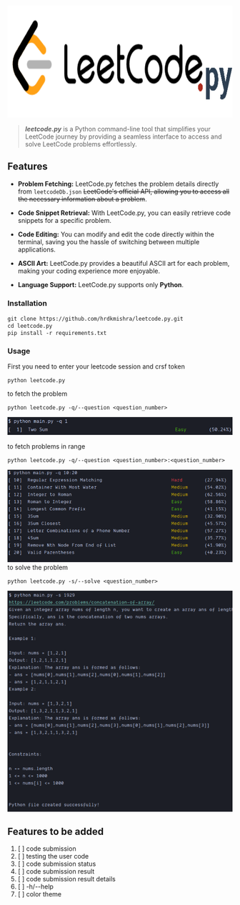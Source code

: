 <img height="250" src="./images/test.png" width="800"/>

> **_leetcode.py_** is a Python command-line tool that simplifies your LeetCode journey by providing a seamless interface to access and solve LeetCode problems effortlessly.

## Features

* **Problem Fetching:** LeetCode.py fetches the problem details directly from `leetcodeDb.json` ~~LeetCode's official API, allowing you to access all the necessary information about a problem~~.

* **Code Snippet Retrieval:** With LeetCode.py, you can easily retrieve code snippets for a specific problem.

* **Code Editing:** You can modify and edit the code directly within the terminal, saving you the hassle of switching between multiple applications.

* **ASCII Art:** LeetCode.py provides a beautiful ASCII art for each problem, making your coding experience more enjoyable.

* **Language Support:** LeetCode.py supports only **Python**.

### Installation
```
git clone https://github.com/hrdkmishra/leetcode.py.git
cd leetcode.py
pip install -r requirements.txt
```

### Usage

First you need to enter your leetcode session and crsf token
```
python leetcode.py
```
to fetch the problem
```
python leetcode.py -q/--question <question_number>
```
![img_1.png](images/img_1.png)

to fetch problems in range
```
python leetcode.py -q/--question <question_number>:<question_number>
```
![](./images/image.png)
to solve the problem
```
python leetcode.py -s/--solve <question_number>
```
![img.png](images/img.png)

## Features to be added

1. [ ] code submission
2. [ ] testing the user code
3. [ ] code submission status
4. [ ] code submission result
5. [ ] code submission result details
6. [ ] -h/--help
7. [ ] color theme
